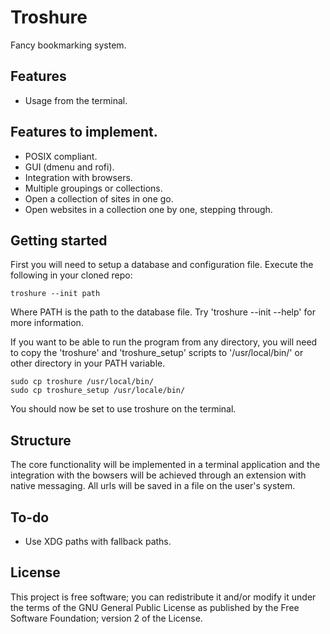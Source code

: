 # Troshure
Fancy bookmarking system.

## Features
* Usage from the terminal.

## Features to implement.
* POSIX compliant.
* GUI (dmenu and rofi).
* Integration with browsers.
* Multiple groupings or collections.
* Open a collection of sites in one go.
* Open websites in a collection one by one, stepping through.

## Getting started
First you will need to setup a database and configuration file. Execute the following in your cloned repo:
```{BASH}
troshure --init path
```
Where PATH is the path to the database file.
Try 'troshure --init --help' for more information.

If you want to be able to run the program from any directory, you will need to copy the 'troshure' and 'troshure\_setup' scripts to '/usr/local/bin/' or other directory in your PATH variable.
```{BASH}
sudo cp troshure /usr/local/bin/
sudo cp troshure_setup /usr/locale/bin/
```
You should now be set to use troshure on the terminal.

## Structure
The core functionality will be implemented in a terminal application and the integration with the bowsers will be achieved through an extension with native messaging.
All urls will be saved in a file on the user's system.

## To-do
* Use XDG paths with fallback paths.

## License
This project is free software; you can redistribute it and/or modify it under the terms of the GNU General Public License as published by the Free Software Foundation; version 2 of the License.
